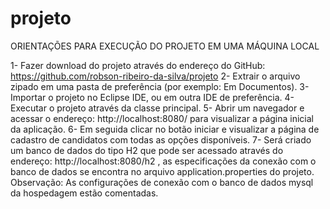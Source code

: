 # projeto
ORIENTAÇÕES PARA EXECUÇÃO DO PROJETO EM UMA MÁQUINA LOCAL

1-	Fazer download do projeto através do endereço do GitHub: https://github.com/robson-ribeiro-da-silva/projeto
2-	Extrair o arquivo zipado em uma pasta de preferência (por exemplo: Em Documentos).
3-	Importar o projeto no Eclipse IDE, ou em outra IDE de preferência.
4-	Executar o projeto através da classe principal.
5-	Abrir um navegador e acessar o endereço: http://localhost:8080/ para visualizar a página inicial da aplicação.
6-	Em seguida clicar no botão iniciar e visualizar a página de cadastro de candidatos com todas as opções disponíveis. 
7-	Será criado um banco de dados do tipo H2 que pode ser acessado através do endereço: http://localhost:8080/h2 , as especificações da conexão com o banco de dados se encontra no arquivo application.properties do projeto. Observação: As configurações de conexão com o banco de dados mysql da hospedagem estão comentadas. 
